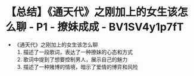 # 【总结】《通天代》之刚加上的女生该怎么聊 - P1 - 撩妹成成 - BV1SV4y1p7fT

-   《通天代》之刚加上的女生该怎么聊
    1.  描述了一段歌词，表达了一种撩妹的心态和方式
    2.  歌词中提到了想要控制男人，展示自己的魅力
    3.  描述了一种赌博的情境，暗示了爱情的博弈和风险